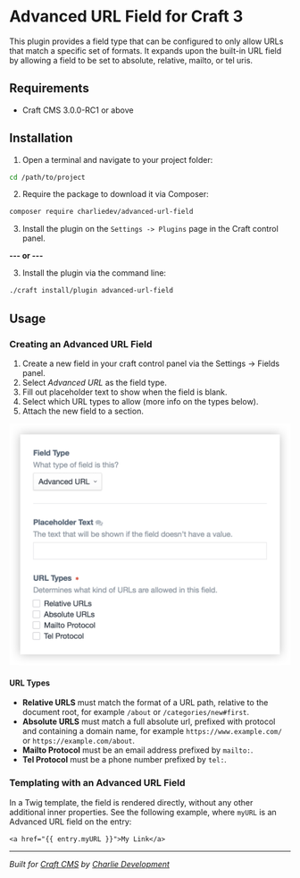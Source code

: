 # Advanced URL Field for Craft 3

This plugin provides a field type that can be configured to only allow URLs that match a specific set of formats. It expands upon the built-in URL field by allowing a field to be set to absolute, relative, mailto, or tel uris.

## Requirements

* Craft CMS 3.0.0-RC1 or above

## Installation

1. Open a terminal and navigate to your project folder:

```bash
cd /path/to/project
```

2. Require the package to download it via Composer:

```bash
composer require charliedev/advanced-url-field
```

3. Install the plugin on the `Settings -> Plugins` page in the Craft control panel.

**--- or ---**

3. Install the plugin via the command line:

```bash
./craft install/plugin advanced-url-field
```

## Usage

### Creating an Advanced URL Field

1. Create a new field in your craft control panel via the Settings -> Fields panel.
2. Select *Advanced URL* as the field type.
3. Fill out placeholder text to show when the field is blank.
4. Select which URL types to allow (more info on the types below).
5. Attach the new field to a section.

![Screenshot of field creation screen](./resources/creating-advanced-url-field.png)

#### URL Types

* **Relative URLS** must match the format of a URL path, relative to the document root, for example `/about` or `/categories/new#first`.
* **Absolute URLS** must match a full absolute url, prefixed with protocol and containing a domain name, for example `https://www.example.com/` or `https://example.com/about`.
* **Mailto Protocol** must be an email address prefixed by `mailto:`.
* **Tel Protocol** must be a phone number prefixed by `tel:`.

### Templating with an Advanced URL Field

In a Twig template, the field is rendered directly, without any other additional inner properties. See the following example, where `myURL` is an Advanced URL field on the entry:

```twig
<a href="{{ entry.myURL }}">My Link</a>
```

---

*Built for [Craft CMS](https://craftcms.com/) by [Charlie Development](http://charliedev.com/)*

